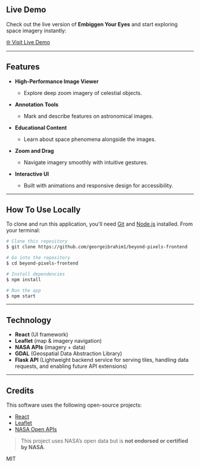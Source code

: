  
## Live Demo

Check out the live version of **Embiggen Your Eyes** and start exploring space imagery instantly:

[🌐 Visit Live Demo](https://beyond-pixels.netlify.app/)

---

## Features

* **High-Performance Image Viewer**

  * Explore deep zoom imagery of celestial objects.
* **Annotation Tools**

  * Mark and describe features on astronomical images.
* **Educational Content**

  * Learn about space phenomena alongside the images.
* **Zoom and Drag**

  * Navigate imagery smoothly with intuitive gestures.
* **Interactive UI**

  * Built with animations and responsive design for accessibility.

---

## How To Use Locally

To clone and run this application, you'll need [Git](https://git-scm.com) and [Node.js](https://nodejs.org/en/download/) installed. From your terminal:

```bash
# Clone this repository
$ git clone https://github.com/georgeibrahim1/beyond-pixels-frontend

# Go into the repository
$ cd beyond-pixels-frontend

# Install dependencies
$ npm install

# Run the app
$ npm start
```

---

## Technology

* **React** (UI framework)
* **Leaflet** (map & imagery navigation)
* **NASA APIs** (imagery + data)
* **GDAL** (Geospatial Data Abstraction Library)
* **Flask API** (Lightweight backend service for serving tiles, handling data requests, and enabling future API extensions)


---

## Credits

This software uses the following open-source projects:

* [React](https://reactjs.org/)
* [Leaflet](https://leafletjs.com/)
* [NASA Open APIs](https://api.nasa.gov/)

> This project uses NASA’s open data but is **not endorsed or certified by NASA**.

 

MIT
